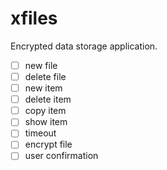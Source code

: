 # xfiles
Encrypted data storage application.

- [ ] new file
- [ ] delete file
- [ ] new item
- [ ] delete item
- [ ] copy item
- [ ] show item
- [ ] timeout
- [ ] encrypt file
- [ ] user confirmation
